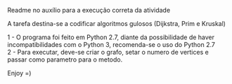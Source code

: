 Readme no auxílio para a execução correta da atividade

A tarefa destina-se a codificar algoritmos gulosos (Dijkstra, Prim e Kruskal)

1 - O programa foi feito em Python 2.7, diante da possibilidade de haver incompatibilidades com o Python 3, recomenda-se o uso do Python 2.7<br>
2 - Para executar, deve-se criar o grafo, setar o numero de vertices e passar como parametro para o metodo. 

Enjoy =)
